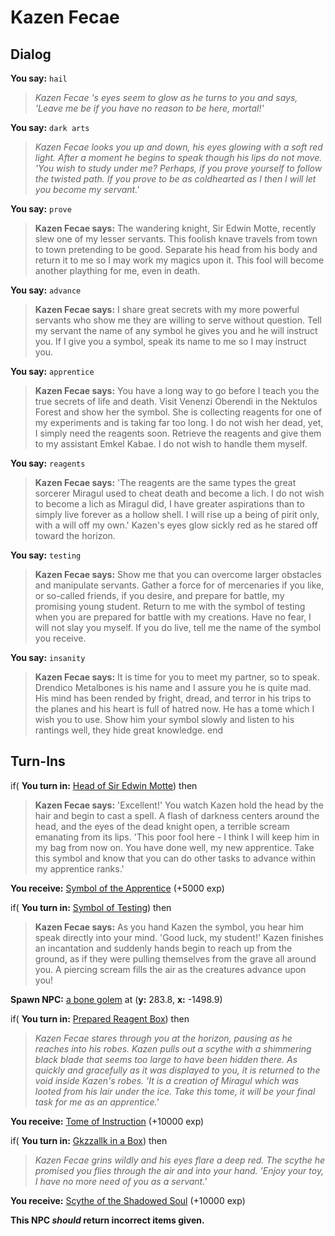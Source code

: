 # Kazen Fecae



## Dialog

**You say:** `hail`



>*Kazen Fecae 's eyes seem to glow as he turns to you and says, 'Leave me be if you have no reason to be here, mortal!'*

**You say:** `dark arts`




>*Kazen Fecae looks you up and down, his eyes glowing with a soft red light. After a moment he begins to speak though his lips do not move. 'You wish to study under me? Perhaps, if you prove yourself to follow the twisted path. If you prove to be as coldhearted as I then I will let you become my servant.'*

**You say:** `prove`



>**Kazen Fecae says:** The wandering knight, Sir Edwin Motte, recently slew one of my lesser servants. This foolish knave travels from town to town pretending to be good. Separate his head from his body and return it to me so I may work my magics upon it. This fool will become another plaything for me, even in death.

**You say:** `advance`



>**Kazen Fecae says:** I share great secrets with my more powerful servants who show me they are willing to serve without question. Tell my servant the name of any symbol he gives you and he will instruct you. If I give you a symbol, speak its name to me so I may instruct you.

**You say:** `apprentice`



>**Kazen Fecae says:** You have a long way to go before I teach you the true secrets of life and death. Visit Venenzi Oberendi in the Nektulos Forest and show her the symbol. She is collecting reagents for one of my experiments and is taking far too long. I do not wish her dead, yet, I simply need the reagents soon. Retrieve the reagents and give them to my assistant Emkel Kabae. I do not wish to handle them myself.

**You say:** `reagents`



>**Kazen Fecae says:** 'The reagents are the same types the great sorcerer Miragul used to cheat death and become a lich. I do not wish to become a lich as Miragul did, I have greater aspirations than to simply live forever as a hollow shell. I will rise up a being of pirit only, with a will off my own.' Kazen's eyes glow sickly red as he stared off toward the horizon.

**You say:** `testing`



>**Kazen Fecae says:** Show me that you can overcome larger obstacles and manipulate servants. Gather a force for of mercenaries if you like, or so-called friends, if you desire, and prepare for battle, my promising young student. Return to me with the symbol of testing when you are prepared for battle with my creations. Have no fear, I will not slay you myself. If you do live, tell me the name of the symbol you receive.

**You say:** `insanity`



>**Kazen Fecae says:** It is time for you to meet my partner, so to speak. Drendico Metalbones is his name and I assure you he is quite mad. His mind has been rended by fright, dread, and terror in his trips to the planes and his heart is full of hatred now. He has a tome which I wish you to use. Show him your symbol slowly and listen to his rantings well, they hide great knowledge.
end

## Turn-Ins





if( **You turn in:** [Head of Sir Edwin Motte](/item/20641)) then 


>**Kazen Fecae says:** 'Excellent!' You watch Kazen hold the head by the hair and begin to cast a spell. A flash of darkness centers around the head, and the eyes of the dead knight open, a terrible scream emanating from its lips. 'This poor fool here - I think I will keep him in my bag from now on. You have done well, my new apprentice. Take this symbol and know that you can do other tasks to advance within my apprentice ranks.'


 **You receive:**  [Symbol of the Apprentice](/item/20642) (+5000 exp)

if( **You turn in:** [Symbol of Testing](/item/20647)) then 


>**Kazen Fecae says:** As you hand Kazen the symbol, you hear him speak directly into your mind. 'Good luck, my student!' Kazen finishes an incantation and suddenly hands begin to reach up from the ground, as if they were pulling themselves from the grave all around you. A piercing scream fills the air as the creatures advance upon you!


**Spawn NPC:**  [a bone golem](/npc/51153) at (**y:** 283.8, **x:** -1498.9)

if( **You turn in:** [Prepared Reagent Box](/item/20653)) then 


>*Kazen Fecae stares through you at the horizon, pausing as he reaches into his robes. Kazen pulls out a scythe with a shimmering black blade that seems too large to have been hidden there. As quickly and gracefully as it was displayed to you, it is returned to the void inside Kazen's robes. 'It is a creation of Miragul which was looted from his lair under the ice. Take this tome, it will be your final task for me as an apprentice.'*


 **You receive:**  [Tome of Instruction](/item/18087) (+10000 exp)

if( **You turn in:** [Gkzzallk in a Box](/item/20652)) then 


>*Kazen Fecae grins wildly and his eyes flare a deep red. The scythe he promised you flies through the air and into your hand. 'Enjoy your toy, I have no more need of you as a servant.'*


 **You receive:**  [Scythe of the Shadowed Soul](/item/20544) (+10000 exp)

**This NPC *should* return incorrect items given.**





